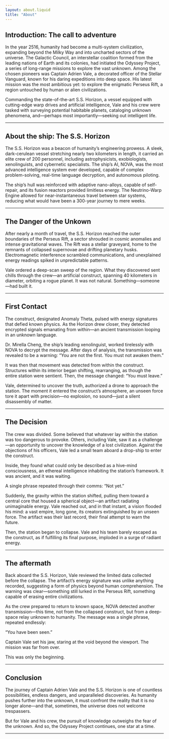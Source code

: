 ```yaml
---
layout: about.liquid
title: "About"
---
```


## Introduction: The call to adventure 

In the year 2516, humanity had become a multi-system civilization, expanding beyond the Milky Way and into uncharted sectors of the universe. The Galactic Council, an interstellar coalition formed from the leading nations of Earth and its colonies, had initiated the Odyssey Project, a series of long-range missions to explore the vast unknown. Among the chosen pioneers was Captain Adrien Vale, a decorated officer of the Stellar Vanguard, known for his daring expeditions into deep space. His latest mission was the most ambitious yet: to explore the enigmatic Perseus Rift, a region untouched by human or alien civilizations.

Commanding the state-of-the-art S.S. Horizon, a vessel equipped with cutting-edge warp drives and artificial intelligence, Vale and his crew were tasked with surveying potential habitable planets, cataloging unknown phenomena, and—perhaps most importantly—seeking out intelligent life.

---

## About the ship: The S.S. Horizon 

The S.S. Horizon was a beacon of humanity’s engineering prowess. A sleek, dark-cerulean vessel stretching nearly two kilometers in length, it carried an elite crew of 200 personnel, including astrophysicists, exobiologists, xenolinguists, and cybernetic specialists. The ship’s AI, NOVA, was the most advanced intelligence system ever developed, capable of complex problem-solving, real-time language decryption, and autonomous piloting.

The ship’s hull was reinforced with adaptive nano-alloys, capable of self-repair, and its fusion reactors provided limitless energy. The Neutrino-Warp Engine allowed for near-instantaneous travel between star systems, reducing what would have been a 300-year journey to mere weeks.

---

## The Danger of the Unkown 

After nearly a month of travel, the S.S. Horizon reached the outer boundaries of the Perseus Rift, a sector shrouded in cosmic anomalies and intense gravitational waves. The Rift was a stellar graveyard, home to the remnants of collapsed supernovae and drifting planetary husks. Electromagnetic interference scrambled communications, and unexplained energy readings spiked in unpredictable patterns.

Vale ordered a deep-scan sweep of the region. What they discovered sent chills through the crew—an artificial construct, spanning 40 kilometers in diameter, orbiting a rogue planet. It was not natural. Something—someone—had built it.

---

## First Contact

The construct, designated Anomaly Theta, pulsed with energy signatures that defied known physics. As the Horizon drew closer, they detected encrypted signals emanating from within—an ancient transmission looping in an unknown language.

Dr. Mirella Cheng, the ship’s leading xenolinguist, worked tirelessly with NOVA to decrypt the message. After days of analysis, the transmission was revealed to be a warning: “You are not the first. You must not awaken them.”

It was then that movement was detected from within the construct. Structures within its interior began shifting, rearranging, as though the entire station were sentient. Then, the message changed: “You must leave.”

Vale, determined to uncover the truth, authorized a drone to approach the station. The moment it entered the construct’s atmosphere, an unseen force tore it apart with precision—no explosion, no sound—just a silent disassembly of matter.

---

## The Decision

The crew was divided. Some believed that whatever lay within the station was too dangerous to provoke. Others, including Vale, saw it as a challenge—an opportunity to uncover the knowledge of a lost civilization. Against the objections of his officers, Vale led a small team aboard a drop-ship to enter the construct.

Inside, they found what could only be described as a hive-mind consciousness, an ethereal intelligence inhabiting the station’s framework. It was ancient, and it was waiting.

A single phrase repeated through their comms: “Not yet.”

Suddenly, the gravity within the station shifted, pulling them toward a central core that housed a spherical object—an artifact radiating unimaginable energy. Vale reached out, and in that instant, a vision flooded his mind: a vast empire, long gone, its creators extinguished by an unseen force. The artifact was their last record, their final attempt to warn the future.

Then, the station began to collapse. Vale and his team barely escaped as the construct, as if fulfilling its final purpose, imploded in a surge of radiant energy.

---

## The aftermath

Back aboard the S.S. Horizon, Vale reviewed the limited data collected before the collapse. The artifact’s energy signature was unlike anything recorded, suggesting a form of physics beyond human comprehension. The warning was clear—something still lurked in the Perseus Rift, something capable of erasing entire civilizations.

As the crew prepared to return to known space, NOVA detected another transmission—this time, not from the collapsed construct, but from a deep-space relay unknown to humanity. The message was a single phrase, repeated endlessly:

“You have been seen.”

Captain Vale set his jaw, staring at the void beyond the viewport. The mission was far from over.

This was only the beginning.

---

## Conclusion 

The journey of Captain Adrien Vale and the S.S. Horizon is one of countless possibilities, endless dangers, and unparalleled discoveries. As humanity pushes further into the unknown, it must confront the reality that it is no longer alone—and that, sometimes, the universe does not welcome trespassers.

But for Vale and his crew, the pursuit of knowledge outweighs the fear of the unknown. And so, the Odyssey Project continues, one star at a time.

---

<!-- Prompt: ChatGPT "considering the last blog post i had you write, introduce a hypothetical explorer and their mission in a long post. dont spare any details." -->